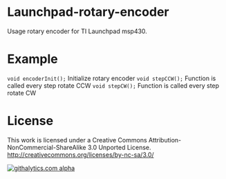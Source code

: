 Launchpad-rotary-encoder
========================

Usage rotary encoder for TI Launchpad msp430.

Example
=======
`void encoderInit();` Initialize rotary encoder
`void stepCCW();` Function is called every step rotate CCW
`void stepCW();` Function is called every step rotate CW

License
=======

This work is licensed under a Creative Commons Attribution-NonCommercial-ShareAlike 3.0 Unported License.
http://creativecommons.org/licenses/by-nc-sa/3.0/

[![githalytics.com alpha](https://cruel-carlota.pagodabox.com/6f03bdcc8bec2a18c7c92b75ad1182f5 "githalytics.com")](http://githalytics.com/littlepiggy/Launchpad-rotary-encoder)
